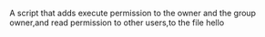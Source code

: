 A script that adds execute permission to the owner and the group owner,and read permission to other users,to the file hello
